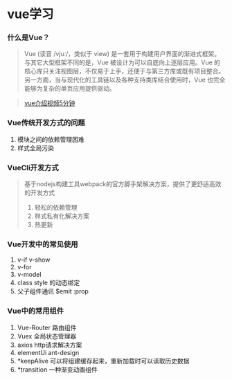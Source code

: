 # vue学习

### 什么是Vue？

>Vue (读音 /vjuː/，类似于 view) 是一套用于构建用户界面的渐进式框架。与其它大型框架不同的是，Vue 被设计为可以自底向上逐层应用。Vue 的核心库只关注视图层，不仅易于上手，还便于与第三方库或既有项目整合。另一方面，当与现代化的工具链以及各种支持类库结合使用时，Vue 也完全能够为复杂的单页应用提供驱动。

>[vue介绍视频5分钟](https://player.youku.com/embed/XMzMwMTYyODMyNA==?autoplay=true&client_id=37ae6144009e277d)
  

### Vue传统开发方式的问题
1. 模块之间的依赖管理困难
2. 样式全局污染

  



### VueCli开发方式
> 基于nodejs构建工具webpack的官方脚手架解决方案，提供了更舒适高效的开发方式
> 1. 轻松的依赖管理
> 2. 样式私有化解决方案
> 3. 热更新

### Vue开发中的常见使用

1. v-if v-show
2. v-for
3. v-model
4. class style 的动态绑定
5. 父子组件通讯 $emit :prop
    
### Vue中的常用组件

1. Vue-Router 路由组件
2. Vuex 全局状态管理器
3. axios http请求解决方案
4. elementUi ant-design 
5. *keepAlive 可以将组建缓存起来，重新加载时可以读取历史数据
6. *transition 一种渐变动画组件
   